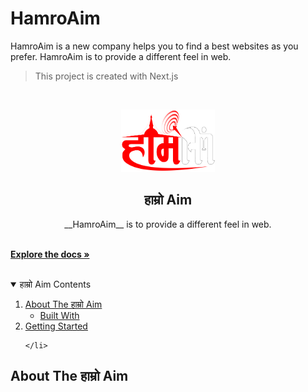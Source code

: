 # HamroAim
HamroAim is a new company helps you to find a best websites as you prefer. HamroAim is to provide a different feel in web.
> This project is created with Next.js
<!--
*** Thanks for checking out the HamroAim. If you have a suggestion
*** that would make this better please subscribe us on
*** https://www.hamroaim.com.np/subscribe

*** This link is for demo purpose please do no click until it deployed on internet.
-->

<br />
<p align="center">
  <a href="https://github.com/hamroaim">
    <img src="images/HamroAim.png" alt="Logo" width="150" height="100">
  </a>
  
  <h2 align="center">हाम्रो Aim</h2>

  <p align="center">
    __HamroAim__ is to provide a different feel in web.
  </p>
  
 <br/>
 <a href="https://github.com/udayadhikari2/hamroaim.git"><strong>Explore the docs »</strong></a>
 
 <br/>
 <br/>
 </p>
 <!-- TABLE OF CONTENTS -->
<details open="open">
  <summary>हाम्रो Aim Contents</summary>
  <ol>
    <li>
      <a href="#about-the-project">About The हाम्रो Aim</a>
      <ul>
        <li><a href="#built-with">Built With</a></li>
      </ul>
    </li>
    <li>
      <a href="#getting-started">Getting Started</a>
      
    </li>
  </ol>
</details>

<!-- ABOUT THE PROJECT (हाम्रो Aim) -->
## About The हाम्रो Aim


 

